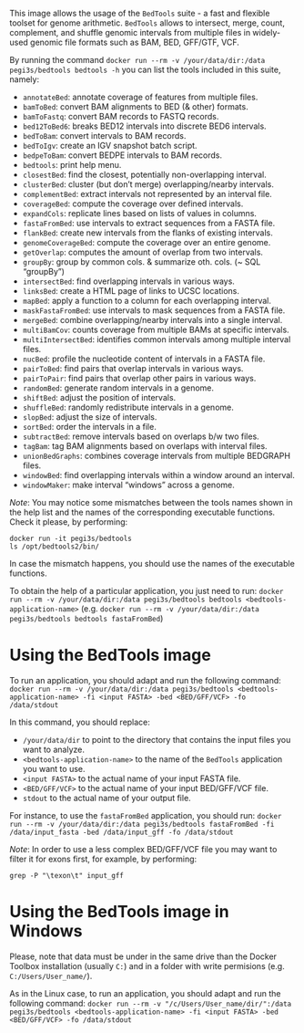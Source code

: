 This image allows the usage of the `BedTools` suite - a fast and flexible toolset for genome arithmetic. `BedTools` allows to intersect, merge, count, complement, and shuffle genomic intervals from multiple files in widely-used genomic file formats such as BAM, BED, GFF/GTF, VCF.

By running the command `docker run --rm -v /your/data/dir:/data pegi3s/bedtools bedtools -h` you can list the tools included in this suite, namely:

- `annotateBed`: annotate coverage of features from multiple files.
- `bamToBed`: convert BAM alignments to BED (& other) formats.
- `bamToFastq`: convert BAM records to FASTQ records.
- `bed12ToBed6`: breaks BED12 intervals into discrete BED6 intervals.
- `bedToBam`: convert intervals to BAM records.
- `bedToIgv`: create an IGV snapshot batch script.
- `bedpeToBam`: convert BEDPE intervals to BAM records.
- `bedtools`: print help menu.
- `closestBed`: find the closest, potentially non-overlapping interval.
- `clusterBed`: cluster (but don’t merge) overlapping/nearby intervals.
- `complementBed`: extract intervals not represented by an interval file.
- `coverageBed`: compute the coverage over defined intervals.
- `expandCols`: replicate lines based on lists of values in columns.
- `fastaFromBed`: use intervals to extract sequences from a FASTA file.
- `flankBed`: create new intervals from the flanks of existing intervals.
- `genomeCoverageBed`: compute the coverage over an entire genome.
- `getOverlap`: computes the amount of overlap from two intervals.
- `groupBy`: group by common cols. & summarize oth. cols. (~ SQL “groupBy”)
- `intersectBed`: find overlapping intervals in various ways.
- `linksBed`: create a HTML page of links to UCSC locations.
- `mapBed`: apply a function to a column for each overlapping interval.
- `maskFastaFromBed`: use intervals to mask sequences from a FASTA file.
- `mergeBed`: combine overlapping/nearby intervals into a single interval.
- `multiBamCov`: counts coverage from multiple BAMs at specific intervals.
- `multiIntersectBed`: identifies common intervals among multiple interval files.
- `nucBed`: profile the nucleotide content of intervals in a FASTA file.
- `pairToBed`: find pairs that overlap intervals in various ways.
- `pairToPair`: find pairs that overlap other pairs in various ways.
- `randomBed`: generate random intervals in a genome.
- `shiftBed`: adjust the position of intervals.
- `shuffleBed`: randomly redistribute intervals in a genome.
- `slopBed`: adjust the size of intervals.
- `sortBed`: order the intervals in a file.
- `subtractBed`: remove intervals based on overlaps b/w two files.
- `tagBam`: tag BAM alignments based on overlaps with interval files.
- `unionBedGraphs`: combines coverage intervals from multiple BEDGRAPH files.
- `windowBed`: find overlapping intervals within a window around an interval.
- `windowMaker`: make interval “windows” across a genome.

*Note*: You may notice some mismatches between the tools names shown in the help list and the names of the corresponding executable functions. Check it please, by performing:

```
docker run -it pegi3s/bedtools
ls /opt/bedtools2/bin/
``` 
In case the mismatch happens, you should use the names of the executable functions.

To obtain the help of a particular application, you just need to run: `docker run --rm -v /your/data/dir:/data pegi3s/bedtools bedtools <bedtools-application-name>` (e.g. `docker run --rm -v /your/data/dir:/data pegi3s/bedtools bedtools fastaFromBed`)

# Using the BedTools image
To run an application, you should adapt and run the following command: `docker run --rm -v /your/data/dir:/data pegi3s/bedtools <bedtools-application-name> -fi <input FASTA> -bed <BED/GFF/VCF> -fo /data/stdout`

In this command, you should replace:
- `/your/data/dir` to point to the directory that contains the input files you want to analyze.
- `<bedtools-application-name>` to the name of the `BedTools` application you want to use.
- `<input FASTA>` to the actual name of your input FASTA file.
- `<BED/GFF/VCF>` to the actual name of your input BED/GFF/VCF file.
- `stdout` to the actual name of your output file.

For instance, to use the `fastaFromBed` application, you should run: `docker run --rm -v /your/data/dir:/data pegi3s/bedtools fastaFromBed -fi /data/input_fasta -bed /data/input_gff -fo /data/stdout`

*Note*: In order to use a less complex BED/GFF/VCF file you may want to filter it for exons first, for example, by performing:

```
grep -P "\texon\t" input_gff
``` 

# Using the BedTools image in Windows

Please, note that data must be under in the same drive than the Docker Toolbox installation (usually `C:`) and in a folder with write permisions (e.g. `C:/Users/User_name/`).

As in the Linux case, to run an application, you should adapt and run the following command: `docker run --rm -v "/c/Users/User_name/dir/":/data pegi3s/bedtools <bedtools-application-name> -fi <input FASTA> -bed <BED/GFF/VCF> -fo /data/stdout`

